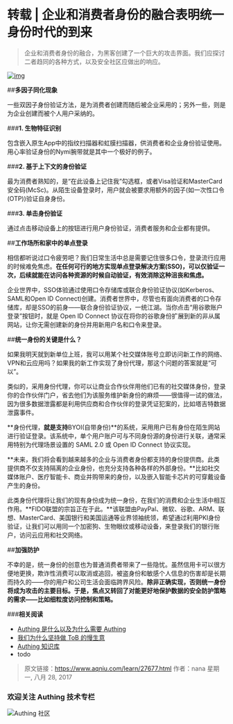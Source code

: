 # 转载 | 企业和消费者身份的融合表明统一身份时代的到来

> 企业和消费者身份的融合，为黑客创建了一个巨大的攻击界面。我们应探讨二者趋同的各种方式，以及安全社区应做出的响应。

[![img](http://www.aqniu.com/wp-content/uploads/2017/08/mobile_payments_tablet_shopping_apps_network_thinkstock_654079002_3x2-100729457-large-690x460.jpg)](http://www.aqniu.com/wp-content/uploads/2017/08/mobile_payments_tablet_shopping_apps_network_thinkstock_654079002_3x2-100729457-large.jpg)

##**多因子同化现象**

一些双因子身份验证方法，是为消费者创建而随后被企业采用的；另外一些，则是为企业创建而被个人用户采纳的。

###**1. 生物特征识别**

包含嵌入原生App中的指纹扫描器和虹膜扫描器，供消费者和企业身份验证使用。用心率验证身份的Nymi腕带就是其中一个极好的例子。

###**2. 基于上下文的身份验证**

最为消费者熟知的，是“在此设备上记住我”勾选框，或者Visa验证和MasterCard安全码(McSc)。从陌生设备登录时，用户就会被要求用额外的因子(如一次性口令(OTP))验证自身身份。

###**3. 单击身份验证**

通过点击移动设备上的按钮进行用户身份验证，消费者服务和企业都有提供。



##**工作场所和家中的单点登录**

相信都听说过口令疲劳吧？我们日常生活中总是需要记住很多口令，登录流行应用的时候难免焦虑。**在任何可行的地方实现单点登录解决方案(SSO)，可以仅验证一次，后续就能在访问各种资源的时候自动验证，有效消除这种沮丧和焦虑。**

企业世界中，SSO体验通过使用口令存储库或联合身份验证协议(如Kerberos、SAML和Open ID Connect)创建。消费者世界中，尽管也有面向消费者的口令存储库，却是SSO的前身——联合身份验证协议，一统江湖。当你点击“用谷歌账户登录”按钮时，就是 Open ID Connect 协议在将你的谷歌身份扩展到新的非从属网站，让你无需创建新的身份并用新用户名和口令来登录。

##**统一身份的关键是什么？**

如果我明天就到新单位上班，我可以用某个社交媒体账号立即访问新工作的网络、VPN和云应用吗？如果我的新工作实现了身份代理，那这个问题的答案就是“可以”。

类似的，采用身份代理，你可以让商业合作伙伴用他们已有的社交媒体身份，登录你的合作伙伴门户，省去他们为该服务维护新身份的麻烦——很值得一试的做法，因为很多数据泄露都是利用供应商和合作伙伴的登录凭证犯案的，比如塔吉特数据泄露事件。

**身份代理，**就是支持**BYOI(自带身份)**的系统，采用用户已有身份在陌生网站进行验证登录。该系统中，单个用户账户可与不同身份源的身份进行关联，通常采用特别为代理场景设置的 SAML 2.0 或 Open ID Connect 协议实现。

**未来，我们将会看到越来越多的企业与消费者身份都支持的身份提供商。此类提供商不仅支持隔离的企业身份，也充分支持各种各样的外部身份。**比如社交媒体账户、医疗智能卡、商业并购带来的身份，以及嵌入智能卡芯片的可穿戴设备产生的身份。

此类身份代理将让我们的现有身份成为统一身份，在我们的消费和企业生活中相互作用。**FIDO联盟的宗旨正在于此。**该联盟由PayPal、微软、谷歌、ARM、联想、MasterCard、美国银行和美国运通等业界领袖统领，希望通过利用PKI身份验证，让我们可以用同一个加密狗、生物眼纹或移动设备，来登录我们的银行账户，访问云应用和社交网络。

##**加强防护**

不幸的是，统一身份的创意也为普通消费者带来了一些隐忧。虽然信用卡可以很方便地更换，欺诈性消费可以取消或追回，被盗身份和敏感个人信息的伤害却是长期而持久的——你的用户和公司生活会面临跨界风险。**除非正确实现，否则统一身份将成为攻击的主要目标。于是，焦点又转回了对能更好地保护数据的安全防护策略的需求——比如细粒度访问控制和策略。**



###**相关阅读**
- [Authing 是什么以及为什么需要 Authing](https://authing.cn/blog//Authing%E6%98%AF%E4%BB%80%E4%B9%88%E4%BB%A5%E5%8F%8A%E4%B8%BA%E4%BB%80%E4%B9%88%E9%9C%80%E8%A6%81Authing.html)
- [我们为什么坚持做 ToB 的慢生意](https://authing.cn/blog//我们为什么坚持做ToB的慢生意.html)
- [Authing 知识库](https://learn.authing.cn/authing/)
- todo

> 原文链接：https://www.aqniu.com/learn/27677.html  作者：nana 星期一, 八月 28, 2017

### 欢迎关注 Authing 技术专栏

![Authing 社区](https://cdn.authing.cn/blog/Authing_mini.jpg)